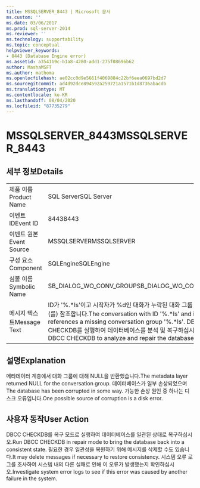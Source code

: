 ```yaml
---
title: MSSQLSERVER_8443 | Microsoft 문서
ms.custom: ''
ms.date: 03/06/2017
ms.prod: sql-server-2014
ms.reviewer: ''
ms.technology: supportability
ms.topic: conceptual
helpviewer_keywords:
- 8443 (Database Engine error)
ms.assetid: a3541b9c-b1a8-4280-add1-275f08696b62
author: MashaMSFT
ms.author: mathoma
ms.openlocfilehash: ae02cc0d9e5661f4069884c22bf6eea0697bd2d7
ms.sourcegitcommit: ad4d92dce894592a259721a1571b1d8736abacdb
ms.translationtype: MT
ms.contentlocale: ko-KR
ms.lasthandoff: 08/04/2020
ms.locfileid: "87735279"
---
```

# <a name="mssqlserver_8443"></a><span data-ttu-id="9f69e-102">MSSQLSERVER_8443</span><span class="sxs-lookup"><span data-stu-id="9f69e-102">MSSQLSERVER_8443</span></span>
    
## <a name="details"></a><span data-ttu-id="9f69e-103">세부 정보</span><span class="sxs-lookup"><span data-stu-id="9f69e-103">Details</span></span>  
  
|||  
|-|-|  
|<span data-ttu-id="9f69e-104">제품 이름</span><span class="sxs-lookup"><span data-stu-id="9f69e-104">Product Name</span></span>|<span data-ttu-id="9f69e-105">SQL Server</span><span class="sxs-lookup"><span data-stu-id="9f69e-105">SQL Server</span></span>|  
|<span data-ttu-id="9f69e-106">이벤트 ID</span><span class="sxs-lookup"><span data-stu-id="9f69e-106">Event ID</span></span>|<span data-ttu-id="9f69e-107">8443</span><span class="sxs-lookup"><span data-stu-id="9f69e-107">8443</span></span>|  
|<span data-ttu-id="9f69e-108">이벤트 원본</span><span class="sxs-lookup"><span data-stu-id="9f69e-108">Event Source</span></span>|<span data-ttu-id="9f69e-109">MSSQLSERVER</span><span class="sxs-lookup"><span data-stu-id="9f69e-109">MSSQLSERVER</span></span>|  
|<span data-ttu-id="9f69e-110">구성 요소</span><span class="sxs-lookup"><span data-stu-id="9f69e-110">Component</span></span>|<span data-ttu-id="9f69e-111">SQLEngine</span><span class="sxs-lookup"><span data-stu-id="9f69e-111">SQLEngine</span></span>|  
|<span data-ttu-id="9f69e-112">심볼 이름</span><span class="sxs-lookup"><span data-stu-id="9f69e-112">Symbolic Name</span></span>|<span data-ttu-id="9f69e-113">SB_DIALOG_WO_CONV_GROUP</span><span class="sxs-lookup"><span data-stu-id="9f69e-113">SB_DIALOG_WO_CONV_GROUP</span></span>|  
|<span data-ttu-id="9f69e-114">메시지 텍스트</span><span class="sxs-lookup"><span data-stu-id="9f69e-114">Message Text</span></span>|<span data-ttu-id="9f69e-115">ID가 '%.\*ls'이고 시작자가 %d인 대화가 누락된 대화 그룹 '%.\*ls'을(를) 참조합니다.</span><span class="sxs-lookup"><span data-stu-id="9f69e-115">The conversation with ID '%.\*ls' and initiator %d references a missing conversation group '%.\*ls'.</span></span> <span data-ttu-id="9f69e-116">DBCC CHECKDB를 실행하여 데이터베이스를 분석 및 복구하십시오.</span><span class="sxs-lookup"><span data-stu-id="9f69e-116">Run DBCC CHECKDB to analyze and repair the database.</span></span>|  
  
## <a name="explanation"></a><span data-ttu-id="9f69e-117">설명</span><span class="sxs-lookup"><span data-stu-id="9f69e-117">Explanation</span></span>  
 <span data-ttu-id="9f69e-118">메타데이터 계층에서 대화 그룹에 대해 NULL을 반환했습니다.</span><span class="sxs-lookup"><span data-stu-id="9f69e-118">The metadata layer returned NULL for the conversation group.</span></span> <span data-ttu-id="9f69e-119">데이터베이스가 일부 손상되었으며</span><span class="sxs-lookup"><span data-stu-id="9f69e-119">The database has been corrupted in some way.</span></span> <span data-ttu-id="9f69e-120">가능한 손상 원인 중 하나는 디스크 오류입니다.</span><span class="sxs-lookup"><span data-stu-id="9f69e-120">One possible source of corruption is a disk error.</span></span>  
  
## <a name="user-action"></a><span data-ttu-id="9f69e-121">사용자 동작</span><span class="sxs-lookup"><span data-stu-id="9f69e-121">User Action</span></span>  
 <span data-ttu-id="9f69e-122">DBCC CHECKDB를 복구 모드로 실행하여 데이터베이스를 일관된 상태로 복구하십시오.</span><span class="sxs-lookup"><span data-stu-id="9f69e-122">Run DBCC CHECKDB in repair mode to bring the database back into a consistent state.</span></span> <span data-ttu-id="9f69e-123">필요한 경우 일관성을 복원하기 위해 메시지를 삭제할 수도 있습니다.</span><span class="sxs-lookup"><span data-stu-id="9f69e-123">It may delete messages if necessary to restore consistency.</span></span> <span data-ttu-id="9f69e-124">시스템 오류 로그를 조사하여 시스템 내의 다른 실패로 인해 이 오류가 발생했는지 확인하십시오.</span><span class="sxs-lookup"><span data-stu-id="9f69e-124">Investigate system error logs to see if this error was caused by another failure in the system.</span></span>  
  
  
